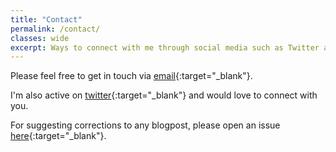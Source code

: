 ```yaml
---
title: "Contact"
permalink: /contact/
classes: wide
excerpt: Ways to connect with me through social media such as Twitter and Linkedin and via email.
---
```


Please feel free to get in touch via [email](mailto:ro_keonwoo@korea.ac.kr){:target="_blank"}.  

I'm also active on [twitter](https://twitter.com/rokeonwoo){:target="_blank"} and would love to connect with you.
  
For suggesting corrections to any blogpost, please open an issue [here](https://github.com/ro-ko/ro-ko.github.io/issues/new){:target="_blank"}.